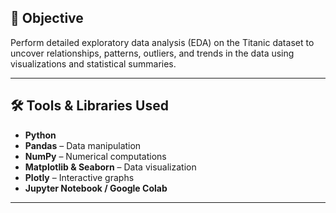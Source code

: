 
## 📌 Objective

Perform detailed exploratory data analysis (EDA) on the Titanic dataset to uncover relationships, patterns, outliers, and trends in the data using visualizations and statistical summaries.

---

## 🛠 Tools & Libraries Used

- **Python**
- **Pandas** – Data manipulation
- **NumPy** – Numerical computations
- **Matplotlib & Seaborn** – Data visualization
- **Plotly** – Interactive graphs
- **Jupyter Notebook / Google Colab**

---
